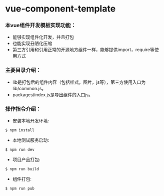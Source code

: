 # vue-component-template
### 本vue组件开发模板实现功能：
* 能够实现组件化开发，并且打包
* 也能实现丑陋化压缩
* 第三方引用和引用正常的开源地方组件一样，能够提供import，require等使用方式

### 主要目录介绍：
* lib是打包后的组件内容（包括样式，图片，js等），第三方使用入口为lib/common.js。
* packages/index.js是导出组件的入口js。

### 操作指令介绍：
* 安装本地开发环境:

```
$ npm install
```

* 本地测试服务启动:

```
$ npm run dev
```

* 项目产品打包:

```
$ npm run build

```


* 组件打包:

```
$ npm run pub

```